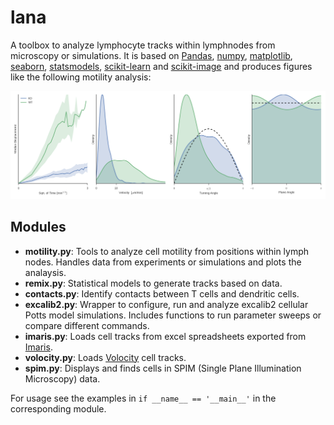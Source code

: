 lana
====

A toolbox to analyze lymphocyte tracks within lymphnodes from microscopy or simulations. It is based on [Pandas](http://pandas.pydata.org/), [numpy](http://www.numpy.org/), [matplotlib](http://matplotlib.org/), [seaborn](http://web.stanford.edu/~mwaskom/software/seaborn/), [statsmodels](http://statsmodels.sourceforge.net/), [scikit-learn](http://scikit-learn.org/) and [scikit-image](http://scikit-image.org/) and produces figures like the following motility analysis:

![alt text](motility.png "Motility plot")


Modules
-------
  * **motility.py**: Tools to analyze cell motility from positions within lymph nodes. Handles data from experiments or simulations and plots the analaysis.
  * **remix.py**: Statistical models to generate tracks based on data.
  * **contacts.py**: Identify contacts between T cells and dendritic cells.
  * **excalib2.py**: Wrapper to configure, run and analyze excalib2 cellular Potts model simulations. Includes functions to run parameter sweeps or compare different commands.
  * **imaris.py**: Loads cell tracks from excel spreadsheets exported from [Imaris](http://www.bitplane.com/imaris/imaris).
  * **volocity.py**: Loads [Volocity](http://www.perkinelmer.co.uk/volocity) cell tracks.
  * **spim.py**: Displays and finds cells in SPIM (Single Plane Illumination Microscopy) data.

For usage see the examples in `if __name__ == '__main__'` in the corresponding module.
